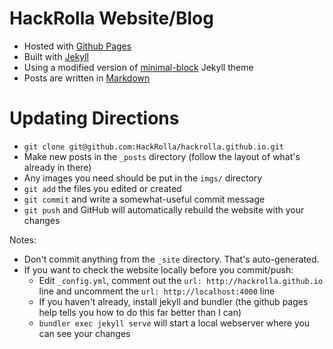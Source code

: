 HackRolla Website/Blog
======================
- Hosted with [Github Pages](https://pages.github.com/)
- Built with [Jekyll](http://jekyllrb.com/)
- Using a modified version of [minimal-block](https://github.com/drvy/minimal-block) Jekyll theme
- Posts are written in [Markdown](https://github.com/adam-p/markdown-here/wiki/Markdown-Cheatsheet)

Updating Directions
===================
- `git clone git@github.com:HackRolla/hackrolla.github.io.git`
- Make new posts in the `_posts` directory (follow the layout of what's already in there)
- Any images you need should be put in the `imgs/` directory
- `git add` the files you edited or created
- `git commit` and write a somewhat-useful commit message
- `git push` and GitHub will automatically rebuild the website with your changes

Notes:
- Don't commit anything from the `_site` directory. That's auto-generated. 
- If you want to check the website locally before you commit/push:
	- Edit `_config.yml`, comment out the `url: http://hackrolla.github.io` line and uncomment the `url: http://localhost:4000`	line
	- If you haven't already, install jekyll and bundler (the github pages help tells you how to do this far better than I can)
	- `bundler exec jekyll serve` will start a local webserver where you can see your changes
